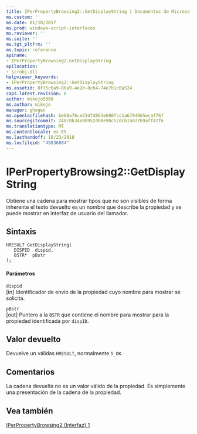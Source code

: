 ```yaml
---
title: IPerPropertyBrowsing2::GetDisplayString | Documentos de Microsoft
ms.custom: ''
ms.date: 01/18/2017
ms.prod: windows-script-interfaces
ms.reviewer: ''
ms.suite: ''
ms.tgt_pltfrm: ''
ms.topic: reference
apiname:
- IPerPropertyBrowsing2.GetDisplayString
apilocation:
- scrobj.dll
helpviewer_keywords:
- IPerPropertyBrowsing2::GetDisplayString
ms.assetid: 8f75c6a9-86a9-4e2d-8cb4-74e7b1c0a524
caps.latest.revision: 8
author: mikejo5000
ms.author: mikejo
manager: ghogen
ms.openlocfilehash: be88a76ce22dfd863e680fcc1a6794065ecaf76f
ms.sourcegitcommit: 240c8b34e80952d00e90c52dcb1a077b9aff47f6
ms.translationtype: MT
ms.contentlocale: es-ES
ms.lasthandoff: 10/23/2018
ms.locfileid: "49836884"
---
```

# <a name="iperpropertybrowsing2getdisplaystring"></a>IPerPropertyBrowsing2::GetDisplayString
Obtiene una cadena para mostrar tipos que no son visibles de forma inherente el texto devuelto es un nombre que describe la propiedad y se puede mostrar en interfaz de usuario del llamador.  
  
## <a name="syntax"></a>Sintaxis  
  
```  
HRESULT GetDisplayString(  
   DISPID  dispid,  
   BSTR*  pBstr  
);  
```  
  
#### <a name="parameters"></a>Parámetros  
 `dispid`  
 [in] Identificador de envío de la propiedad cuyo nombre para mostrar se solicita.  
  
 `pBstr`  
 [out] Puntero a la `BSTR` que contiene el nombre para mostrar para la propiedad identificada por `dispID`.  
  
## <a name="return-value"></a>Valor devuelto  
 Devuelve un válidas `HRESULT`, normalmente `S_OK`.  
  
## <a name="remarks"></a>Comentarios  
 La cadena devuelta no es un valor válido de la propiedad. Es simplemente una presentación de la cadena de la propiedad.  
  
## <a name="see-also"></a>Vea también  
 [IPerPropertyBrowsing2 (Interfaz) 1](../../winscript/reference/iperpropertybrowsing2-interface-1.md)